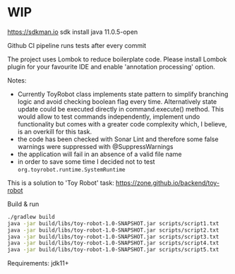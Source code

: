 # WIP

https://sdkman.io
sdk install java 11.0.5-open

Github CI pipeline runs tests after every commit

The project uses Lombok to reduce boilerplate code. Please install Lombok plugin for your favourite IDE and enable 'annotation processing' option.

Notes:  
- Currently ToyRobot class implements state pattern to simplify branching logic and avoid checking boolean flag every time. 
Alternatively state update could be executed directly in command.execute() method. This would allow to test commands independently, 
implement undo functionality but comes with a greater code complexity which, I believe, is an overkill for this task. 
- the code has been checked with Sonar Lint and therefore some false warnings were suppressed with @SuppressWarnings
- the application will fail in an absence of a valid file name
- in order to save some time I decided not to test `org.toyrobot.runtime.SystemRuntime`

This is a solution to 'Toy Robot' task: 
https://zone.github.io/backend/toy-robot

Build & run
```bash
./gradlew build
java -jar build/libs/toy-robot-1.0-SNAPSHOT.jar scripts/script1.txt
java -jar build/libs/toy-robot-1.0-SNAPSHOT.jar scripts/script2.txt
java -jar build/libs/toy-robot-1.0-SNAPSHOT.jar scripts/script3.txt
java -jar build/libs/toy-robot-1.0-SNAPSHOT.jar scripts/script4.txt
java -jar build/libs/toy-robot-1.0-SNAPSHOT.jar scripts/script5.txt
```


Requirements: 
jdk11+